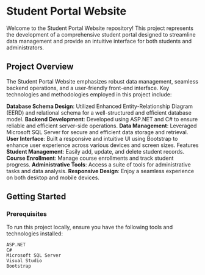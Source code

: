 # Student Portal Website
Welcome to the Student Portal Website repository! This project represents the development of a comprehensive student portal designed to streamline data management and provide an intuitive interface for both students and administrators.

## Project Overview
The Student Portal Website emphasizes robust data management, seamless backend operations, and a user-friendly front-end interface. Key technologies and methodologies employed in this project include:

**Database Schema Design**: Utilized Enhanced Entity-Relationship Diagram (EERD) and relational schema for a well-structured and efficient database model.
**Backend Development**: Developed using ASP.NET and C# to ensure reliable and efficient server-side operations.
**Data Management**: Leveraged Microsoft SQL Server for secure and efficient data storage and retrieval.
**User Interface**: Built a responsive and intuitive UI using Bootstrap to enhance user experience across various devices and screen sizes.
Features
**Student Management**: Easily add, update, and delete student records.
**Course Enrollment**: Manage course enrollments and track student progress.
**Administrative Tools**: Access a suite of tools for administrative tasks and data analysis.
**Responsive Design**: Enjoy a seamless experience on both desktop and mobile devices.
## Getting Started
### Prerequisites
To run this project locally, ensure you have the following tools and technologies installed:
```
ASP.NET
C#
Microsoft SQL Server
Visual Studio
Bootstrap
```

